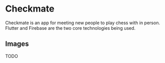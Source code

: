 # Checkmate

Checkmate is an app for meeting new people to play chess with in person. Flutter and Firebase are the two core technologies being used.

<h2> Images </h2>

TODO
